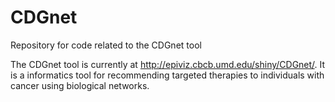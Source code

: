 # CDGnet
Repository for code related to the CDGnet tool

The CDGnet tool is currently at http://epiviz.cbcb.umd.edu/shiny/CDGnet/. It is a informatics tool for recommending targeted therapies to individuals with cancer using biological networks.
